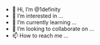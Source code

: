 - 👋 Hi, I’m @1definity
- 👀 I’m interested in ...
- 🌱 I’m currently learning ...
- 💞️ I’m looking to collaborate on ...
- 📫 How to reach me ...

<!---
1definity/1definity is a ✨ special ✨ repository because its `README.md` (this file) appears on your GitHub profile.
You can click the Preview link to take a look at your changes.
--->
